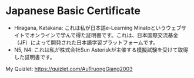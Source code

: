 # Japanese Basic Certificate
- Hiragana, Katakana: これは私が日本語e-Learning Minatoというウェブサイトでオンラインで学んで得た証明書です。これは、日本国際交流基金（JF）によって開発された日本語学習プラットフォームです。
- N5, N4: これは私が株式会社Sun Asteriskが主催する模擬試験を受けて取得した証明書です。

My Quizlet: https://quizlet.com/AuTruongGiang2003
